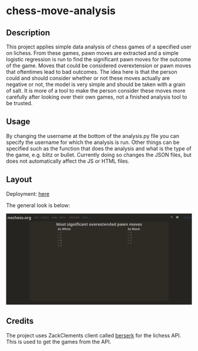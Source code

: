 # chess-move-analysis

## Description

This project applies simple data analysis of chess games of a specified user on lichess. From these games, pawn moves are extracted and a simple logistic regression is run to find the significant pawn moves for the outcome of the game. Moves that could be considered overextension or pawn moves that oftentimes lead to bad outcomes. The idea here is that the person could and should consider whether or not these moves actually are negative or not, the model is very simple and should be taken with a grain of salt. It is more of a tool to make the person consider these moves more carefully after looking over their own games, not a finished analysis tool to be trusted.

## Usage

By changing the username at the bottom of the analysis.py file you can specify the username for which the analysis is run. Other things can be specified such as the function that does the analysis and what is the type of the game, e.g. blitz or bullet. Currently doing so changes the JSON files, but does not automatically affect the JS or HTML files.

## Layout

Deployment: [here](https://juhalo.github.io/chess-move-analysis/)

The general look is below:

![Layout of the page](./layout.png)

## Credits

The project uses ZackClements client called [berserk](https://github.com/ZackClements/berserk) for the lichess API. This is used to get the games from the API.
